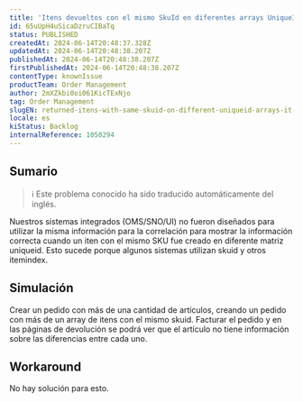 ```yaml
---
title: 'Itens devueltos con el mismo SkuId en diferentes arrays UniqueId no es visible correctamente'
id: 65uUpH4uSicaDzruCIBaTq
status: PUBLISHED
createdAt: 2024-06-14T20:48:37.328Z
updatedAt: 2024-06-14T20:48:38.207Z
publishedAt: 2024-06-14T20:48:38.207Z
firstPublishedAt: 2024-06-14T20:48:38.207Z
contentType: knownIssue
productTeam: Order Management
author: 2mXZkbi0oi061KicTExNjo
tag: Order Management
slugEN: returned-itens-with-same-skuid-on-different-uniqueid-arrays-it-is-not-visible-properly
locale: es
kiStatus: Backlog
internalReference: 1050294
---
```


## Sumario

>ℹ️ Este problema conocido ha sido traducido automáticamente del inglés.


Nuestros sistemas integrados (OMS/SNO/UI) no fueron diseñados para utilizar la misma información para la correlación para mostrar la información correcta cuando un iten con el mismo SKU fue creado en diferente matriz uniqueid. Esto sucede porque algunos sistemas utilizan skuid y otros itemindex.



## Simulación


Crear un pedido con más de una cantidad de artículos, creando un pedido con más de un array de itens con el mismo skuid. Facturar el pedido y en las páginas de devolución se podrá ver que el artículo no tiene información sobre las diferencias entre cada uno.



## Workaround


No hay solución para esto.





